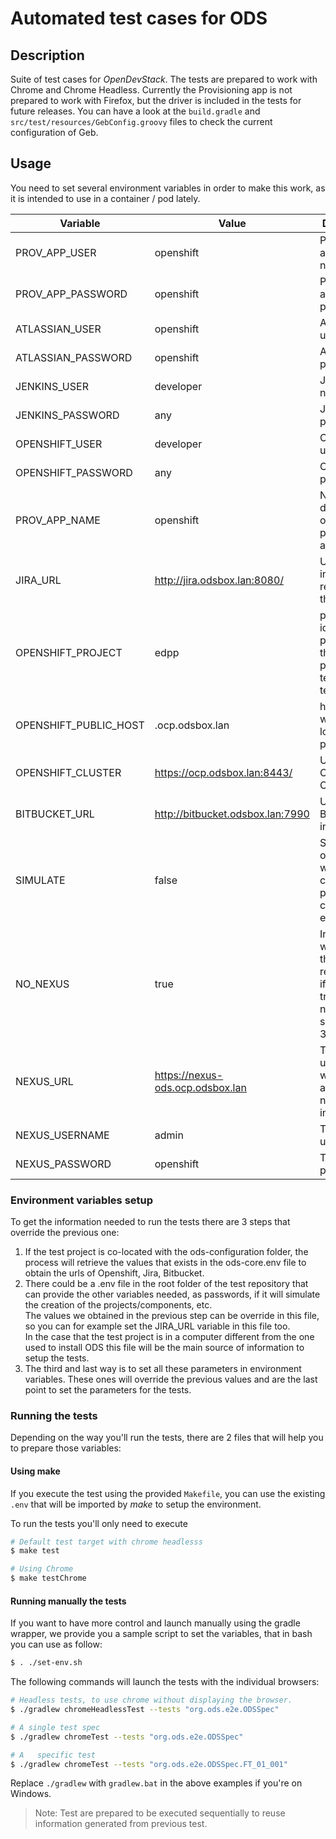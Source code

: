 # Automated test cases for ODS

## Description
Suite of test cases for *OpenDevStack*.
The tests are prepared to work with Chrome and Chrome Headless. Currently the Provisioning app is not prepared to work with Firefox, but the driver is included in the tests for future releases.
You can have a look at the `build.gradle` and `src/test/resources/GebConfig.groovy` files to check the current configuration of Geb.


## Usage
You need to set several environment variables in order to make this work, as it is intended to use in a container / pod lately.

| Variable              | Value                            | Description                                                                                                      |
|-----------------------|----------------------------------|------------------------------------------------------------------------------------------------------------------|
| PROV_APP_USER         | openshift                        | Provisioning app user name                                                                                       |
| PROV_APP_PASSWORD     | openshift                        | Provisioning app password                                                                                        |
| ATLASSIAN_USER        | openshift                        | Atlassian user name                                                                                              |
| ATLASSIAN_PASSWORD    | openshift                        | Atlassian password                                                                                               |
| JENKINS_USER          | developer                        | Jenkins user name                                                                                                |
| JENKINS_PASSWORD      | any                              | Jenkins password                                                                                                 |
| OPENSHIFT_USER        | developer                        | Openshift user name                                                                                              |
| OPENSHIFT_PASSWORD    | any                              | Openshift password                                                                                               |
| PROV_APP_NAME         | openshift                        | Name of the deployment of the provisioning app                                                                   |
| JIRA_URL              | http://jira.odsbox.lan:8080/     | Url of Jira instance related with the prov app                                                                   |
| OPENSHIFT_PROJECT     | edpp                             | project identifier for prov app in the preliminary tests(jira tests)                                             |
| OPENSHIFT_PUBLIC_HOST | .ocp.odsbox.lan                  | host where we can locate the prov app                                                                            |
| OPENSHIFT_CLUSTER     | https://ocp.odsbox.lan:8443/     | URL of the Openshift Cluster                                                                                     |
| BITBUCKET_URL         | http://bitbucket.odsbox.lan:7990 | Url of Bitbucket instance                                                                                        |
| SIMULATE              | false                            | Specify (true or false)  if we skip the creation of project, components, etc                                     |
| NO_NEXUS              | true                             | In case you want to use the public repositories, if it set to true it is not needed to set the next 3 properties |
| NEXUS_URL             | https://nexus-ods.ocp.odsbox.lan | The nexus url if we want to use an specific nexus instance                                                       |
| NEXUS_USERNAME        | admin                            | The nexus user                                                                                                   |
| NEXUS_PASSWORD        | openshift                        | The nexus password                                                                                               |
  
### Environment variables setup
To get the information needed to run the tests there are 3 steps that override the previous one:
1. If the test project is co-located with the ods-configuration folder, the process will retrieve the values that exists in the ods-core.env file to obtain the urls of Openshift, Jira, Bitbucket.
2. There could be a .env file in the root folder of the test repository that can provide the other variables needed, as passwords, if it will simulate the creation of the projects/components, etc.   
   The values we obtained in the previous step can be override in this file, so you can for example set the JIRA_URL variable in this file too.   
   In the case that the test project is in a computer different from the one used to install ODS this file will be the main source of information to setup the tests.
3. The third and last way is to set all these parameters in environment variables. These ones will override the previous values and are the last point to set the parameters for the tests.

### Running the tests
Depending on the way you'll run the tests, there are 2 files that will help you to prepare those variables:

#### Using make

If you execute the test using the provided ```Makefile```, you can use the existing ```.env``` that will be imported by *make* to setup the environment.   

To run the tests you'll only need to execute
```sh
# Default test target with chrome headlesss
$ make test

# Using Chrome
$ make testChrome
``` 
#### Running manually the tests
If you want to have more control and launch manually using the gradle wrapper, we provide you a sample script to set the variables, that in bash you can use as follow:
```sh
$ . ./set-env.sh
```


The following commands will launch the tests with the individual browsers:

```sh
# Headless tests, to use chrome without displaying the browser.
$ ./gradlew chromeHeadlessTest --tests "org.ods.e2e.ODSSpec"

# A single test spec
$ ./gradlew chromeTest --tests "org.ods.e2e.ODSSpec"

# A   specific test
$ ./gradlew chromeTest --tests "org.ods.e2e.ODSSpec.FT_01_001"
```

Replace `./gradlew` with `gradlew.bat` in the above examples if you're on Windows.

>Note: Test are prepared to be executed sequentially to reuse information generated from previous test. 
